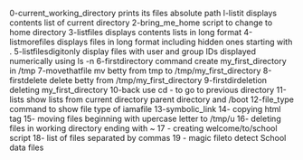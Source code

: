 0-current_working_directory prints its files absolute path
l-listit displays contents list of current directory
2-bring_me_home script to change to home directory
3-listfiles displays contents lists in long format
4-listmorefiles displays files in long format including hidden ones starting with .
5-listfilesdigitonly display files with user and group IDs displayed numerically using ls -n
6-firstdirectory command create my_first_directory in /tmp
7-movethatfile mv betty from tmp to /tmp/my_first_directory
8-firstdelete delete betty from /tmp/my_first_directory
9-firstdirdeletion deleting my_first_directory
10-back use cd - to go to previous directory
11-lists show lists from current directory parent directory and /boot
12-file_type command to show file type of iamafile
13-symbolic_link 
14- copying html tag
15- moving files beginning with upercase letter to /tmp/u
16- deleting files in working directory ending with ~
17 - creating welcome/to/school script
18- list of files separated by commas
19 - magic fileto detect School data files
